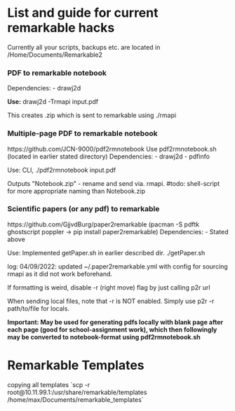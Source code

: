<h1>List and guide for current remarkable hacks</h1>
Currently all your scripts, backups etc. are located in /Home/Documents/Remarkable2

<h3>  PDF to remarkable notebook </h3>
Dependencies: 
- drawj2d 

<b>Use:</b> 
drawj2d -Trmapi input.pdf 

This creates .zip which is sent to remarkable using ./rmapi 

<h3> Multiple-page PDF to remarkable notebook </h3>
<a>https://github.com/JCN-9000/pdf2rmnotebook</a>
Use pdf2rmnotebook.sh (located in earlier stated directory)
Dependencies: 
- drawj2d
- pdfinfo 

Use: 
CLI, ./pdf2rmnotebook input.pdf 

Outputs "Notebook.zip" - rename and send via. rmapi. 
#todo: shell-script for more appropriate naming than Notebook.zip

<h3>Scientific papers (or any pdf) to remarkable</h3>
https://github.com/GjjvdBurg/paper2remarkable
(pacman -S pdftk ghostscript poppler -> pip install paper2remarkable)
Dependencies: 
- Stated above

Use: 
Implemented getPaper.sh in earlier described dir. 
./getPaper.sh 

log: 04/09/2022: updated ~/.paper2remarkable.yml with config for sourcing rmapi as it did not work beforehand. 

If formatting is weird, disable -r (right move) flag by just calling p2r url 

When sending local files, note that -r is NOT enabled. Simply use p2r -r path/to/file for locals. 

<b> Important: May be used for generating pdfs locally with blank page after each page (good for school-assignment work), which then followingly may be converted to notebook-format using pdf2rmnotebook.sh</b>




<h1> Remarkable Templates </h1>
copying all templates
`scp -r root@10.11.99.1:/usr/share/remarkable/templates /home/max/Documents/remarkable_templates`



